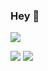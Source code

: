 ### Hey 👋

<!--
**Solido/Solido** is a ✨ _special_ ✨ repository because its `README.md` (this file) appears on your GitHub profile.

- 🔭 I’m currently working on Flutter, JVM and Art
- 📫 How to reach me: https://www.linkedin.com/in/robert-felker/
-->


<img src="https://pbs.twimg.com/profile_banners/453991657/1589052553/1500x500">

![](https://github-readme-stats.vercel.app/api?username=solido&count_private=true&show_icons=true&theme=radical)
![](https://github-readme-stats.anuraghazra1.vercel.app/api/top-langs/?username=solido&layout=compact&count_private=true&show_icons=true&theme=radical)
